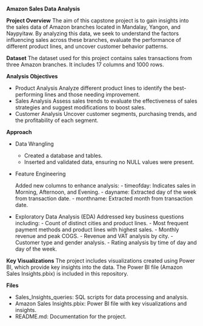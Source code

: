 **Amazon Sales Data Analysis**

**Project Overview**
The aim of this capstone project is to gain insights into the sales data of Amazon branches located in Mandalay, Yangon, and Naypyitaw. By analyzing this data, we seek to understand the factors influencing sales across these branches, evaluate the performance of different product lines, and uncover customer behavior patterns.

**Dataset**
The dataset used for this project contains sales transactions from three Amazon branches. It includes 17 columns and 1000 rows.

**Analysis Objectives**
- Product Analysis
      Analyze different product lines to identify the best-performing lines and those needing improvement.
- Sales Analysis
      Assess sales trends to evaluate the effectiveness of sales strategies and suggest modifications to boost sales.
- Customer Analysis
      Uncover customer segments, purchasing trends, and the profitability of each segment.
  
**Approach**
- Data Wrangling
     - Created a database and tables. 
     - Inserted and validated data, ensuring no NULL values were present.

- Feature Engineering
  
     Added new columns to enhance analysis:
                -  timeofday: Indicates sales in Morning, Afternoon, and Evening.
                -  dayname: Extracted day of the week from transaction date.
                -  monthname: Extracted month from transaction date.
  
- Exploratory Data Analysis (EDA)
      Addressed key business questions including:
            -  Count of distinct cities and product lines.
            -  Most frequent payment methods and product lines with highest sales.
            -  Monthly revenue and peak COGS.
            -  Revenue and VAT analysis by city.
            -  Customer type and gender analysis.
            -  Rating analysis by time of day and day of the week.
  
**Key Visualizations**
The project includes visualizations created using Power BI, which provide key insights into the data. The Power BI file (Amazon Sales Insights.pbix) is included in this repository.

**Files**
- Sales_Insights_queries: SQL scripts for data processing and analysis.
- Amazon Sales Insights.pbix: Power BI file with key visualizations and insights.
- README.md: Documentation for the project.

